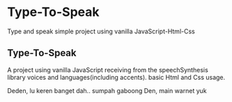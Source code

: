 # Type-To-Speak
Type and speak simple project using vanilla JavaScript-Html-Css

## Type-To-Speak

A project using vanilla JavaScript receiving from the 
speechSynthesis library voices and languages(including accents).
basic Html and Css usage.

Deden, lu keren banget dah.. sumpah gaboong
Den, main warnet yuk
